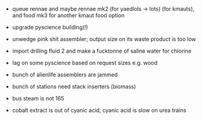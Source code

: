 * queue rennae and maybe rennae mk2 (for yaedlols -> lots) (for kmauts), and food mk3 for another kmaut food option
* upgrade pyscience building(!)
* unwedge pink shit assembler; output size on its waste product is too low
* import drilling fluid 2 and make a fucktonne of saline water for chlorine 
* lag on some pyscience based on request sizes e.g. wood
* bunch of alienlife assemblers are jammed

* bunch of stations need stack inserters (biomass)


* bus steam is not 165
* cobalt extract is out of cyanic acid, cyanic acid is slow on urea trains
